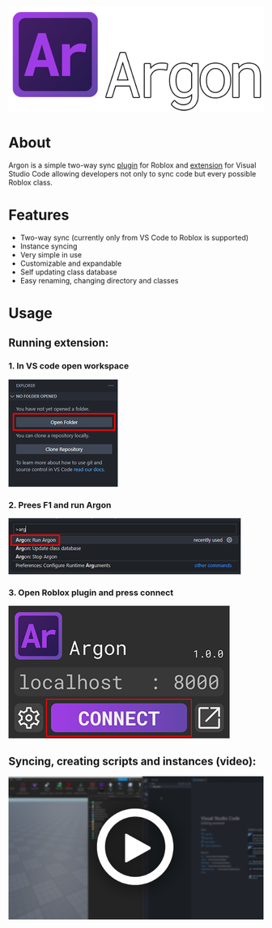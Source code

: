 ![Argon logo and name icon](/images/LogoName.png 'Argon')
# About
Argon is a simple two-way sync [plugin](https://create.roblox.com/marketplace/asset/11263738833/) for Roblox and [extension](https://marketplace.visualstudio.com/items?itemName=Dervex.argon) for Visual Studio Code allowing developers not only to sync code but every possible Roblox class.

# Features
* Two-way sync (currently only from VS Code to Roblox is supported)
* Instance syncing
* Very simple in use
* Customizable and expandable
* Self updating class database
* Easy renaming, changing directory and classes

# Usage
## Running extension:
### 1. In VS code open workspace
![Usage screenshot](/images/Markdown/1.png 'Usage')
### 2. Prees F1 and run Argon
![Usage screenshot](/images/Markdown/2.png 'Usage')
### 3. Open Roblox plugin and press connect
![Usage screenshot](/images/Markdown/3.png 'Usage')

## Syncing, creating scripts and instances (video):
[![Usage video](/images/Markdown/4.png)](https://vimeo.com/760102627 "Argon demo")